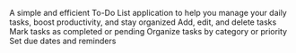 A simple and efficient To-Do List application to help you manage your daily tasks, boost productivity, and stay organized Add, edit, and delete tasks
 Mark tasks as completed or pending
  Organize tasks by category or priority
Set due dates and reminders
